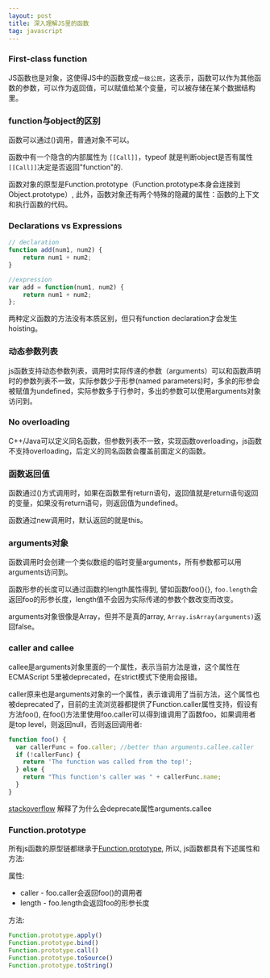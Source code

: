 ```yaml
---
layout: post
title: 深入理解JS里的函数
tag: javascript
---
```


### First-class function

JS函数也是对象，这使得JS中的函数变成`一级公民`，这表示，函数可以作为其他函数的参数，可以作为返回值，可以赋值给某个变量，可以被存储在某个数据结构里。

### function与object的区别

函数可以通过()调用，普通对象不可以。

函数中有一个隐含的内部属性为 `[[Call]]`，typeof 就是判断object是否有属性`[[Call]]`决定是否返回"function"的.

函数对象的原型是Function.prototype（Function.prototype本身会连接到Object.prototype）, 此外，函数对象还有两个特殊的隐藏的属性：函数的上下文和执行函数的代码。

### Declarations vs Expressions

```javascript
// declaration
function add(num1, num2) {
    return num1 + num2;
}

//expression
var add = function(num1, num2) {
    return num1 + num2;
};
```

两种定义函数的方法没有本质区别，但只有function declaration才会发生hoisting。

### 动态参数列表

js函数支持动态参数列表，调用时实际传递的参数（arguments）可以和函数声明时的参数列表不一致，实际参数少于形参(named parameters)时，多余的形参会被赋值为undefined，实际参数多于行参时，多出的参数可以使用arguments对象访问到。

### No overloading

C++/Java可以定义同名函数，但参数列表不一致，实现函数overloading，js函数不支持overloading，后定义的同名函数会覆盖前面定义的函数。

### 函数返回值

函数通过()方式调用时，如果在函数里有return语句，返回值就是return语句返回的变量，如果没有return语句，则返回值为undefined。

函数通过new调用时，默认返回的就是this。

### arguments对象

函数调用时会创建一个类似数组的临时变量arguments，所有参数都可以用arguments访问到。

函数形参的长度可以通过函数的length属性得到, 譬如函数foo(){}, `foo.length`会返回foo的形参长度，length值不会因为实际传递的参数个数改变而改变。

arguments对象很像是Array，但并不是真的array, `Array.isArray(arguments)`返回false。

### caller and callee

callee是arguments对象里面的一个属性，表示当前方法是谁，这个属性在ECMAScript 5里被deprecated，在strict模式下使用会报错。

caller原来也是arguments对象的一个属性，表示谁调用了当前方法，这个属性也被deprecated了，目前的主流浏览器都提供了Function.caller属性支持，假设有方法foo(), 在foo()方法里使用foo.caller可以得到谁调用了函数foo，如果调用者是top level，则返回null，否则返回调用者:

```javascript
function foo() {
  var callerFunc = foo.caller; //better than arguments.callee.caller
  if (!callerFunc) {
    return 'The function was called from the top!';
  } else {
    return "This function's caller was " + callerFunc.name;
  }
}
```

[stackoverflow](http://stackoverflow.com/questions/103598/why-was-the-arguments-callee-caller-property-deprecated-in-javascript) 解释了为什么会deprecate属性arguments.callee

### Function.prototype

所有js函数的原型链都继承于[Function.prototype](https://developer.mozilla.org/en-US/docs/Web/JavaScript/Reference/Global_Objects/Function/prototype), 所以, js函数都具有下述属性和方法:

属性:

* caller - foo.caller会返回foo()的调用者
* length - foo.length会返回foo的形参长度

方法:

```js
Function.prototype.apply()
Function.prototype.bind()
Function.prototype.call()
Function.prototype.toSource()
Function.prototype.toString()
```